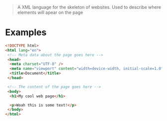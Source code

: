 > A XML language for the skeleton of websites. Used to describe where elements will apear on the page

# Examples

```html
<!DOCTYPE html>
<html lang="en">
 <!-- Meta data about the page goes here -->
 <head>
  <meta charset="UTF-8" />
  <meta name="viewport" content="width=device-width, initial-scale=1.0" />
  <title>Document</title>
 </head>

 <!-- The content of the page goes here -->
 <body>
  <h1>My cool web page</h1>

  <p>Woah this is some text!</p>
 </body>
</html>
```
